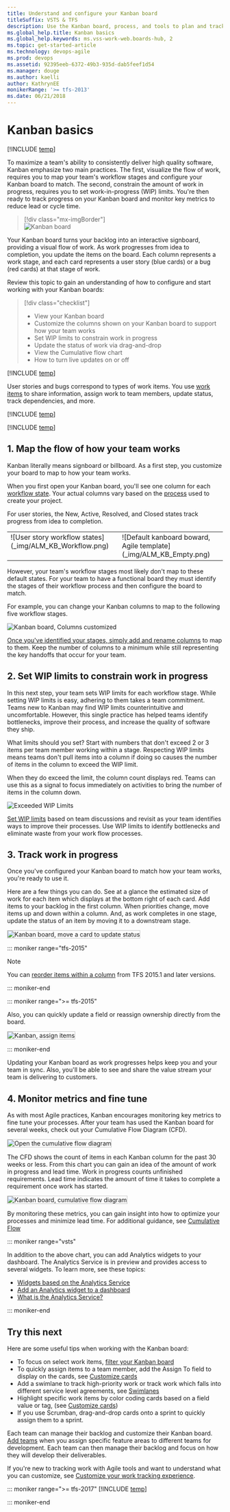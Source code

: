 ```yaml
---
title: Understand and configure your Kanban board 
titleSuffix: VSTS & TFS
description: Use the Kanban board, process, and tools to plan and track work in Visual Studio Team Services or Team Foundation Server
ms.global_help.title: Kanban basics
ms.global_help.keywords: ms.vss-work-web.boards-hub, 2  
ms.topic: get-started-article
ms.technology: devops-agile
ms.prod: devops
ms.assetid: 92395eeb-6372-49b3-935d-dab5feef1d54
ms.manager: douge
ms.author: kaelliauthor: KathrynEE
monikerRange: '>= tfs-2013'
ms.date: 06/21/2018
---
```


# Kanban basics

[!INCLUDE [temp](../_shared/version-vsts-tfs-all-versions.md)]

To maximize a team's ability to consistently deliver high quality software, Kanban emphasize two main practices. The first, visualize the flow of work, requires you to map your team's workflow stages and configure your Kanban board to match. The second, constrain the amount of work in progress, requires you to set work-in-progress (WIP) limits. You're then ready to track progress on your Kanban board and monitor key metrics to reduce lead or cycle time.  

> [!div class="mx-imgBorder"]  
> ![Kanban board](_img/quickstart/intro-view.png) 

Your Kanban board turns your backlog into an interactive signboard, providing a visual flow of work. As work progresses from idea to completion, you update the items on the board. Each column represents a work stage, and each card represents a user story (blue cards) or a bug (red cards) at that stage of work.

Review this topic to gain an understanding of how to configure and start working with your Kanban boards:   

>[!div class="checklist"]    
> * View your Kanban board    
> * Customize the columns shown on your Kanban board to support how your team works  
> * Set WIP limits to constrain work in progress   
> * Update the status of work via drag-and-drop  
> * View the Cumulative flow chart     
> * How to turn live updates on or off  


[!INCLUDE [temp](../_shared/image-differences.md)] 


User stories and bugs correspond to types of work items. You use  [work items](../backlogs/add-work-items.md) to share information, assign work to team members, update status, track dependencies, and more.


[!INCLUDE [temp](../_shared/prerequisites.md)]


[!INCLUDE [temp](../_shared/open-kanban-board.md)] 


## 1. Map the flow of how your team works
<meta name="description" content="Kanban workflow" />
Kanban literally means signboard or billboard. As a first step, you customize your board to map to how your team works.

When you first open your Kanban board, you'll see one column for each [workflow state](../work-items/guidance/choose-process.md#workflow-states). Your actual columns vary based on the [process](../work-items/guidance/choose-process.md) used to create your project.

For user stories, the New, Active, Resolved, and Closed states track progress from idea to completion.
<table>
<tbody>
<tr valign="top">
<td>
![User story workflow states](_img/ALM_KB_Workflow.png)

</td>
<td>
![Default kanboard boward, Agile template](_img/ALM_KB_Empty.png)

</td>
</tr>
</tbody>
</table>

However, your team's workflow stages most likely don't map to these default states. For your team to have a functional board they must identify the stages of their workflow process and then configure the board to match.

For example, you can change your Kanban columns to map to the following five workflow stages.

![Kanban board, Columns customized](_img/ALM_KB_Board2.png)

[Once you've identified your stages, simply add and rename columns](add-columns.md) to map to them. Keep the number of columns to a minimum while still representing the key handoffs that occur for your team.

## 2. Set WIP limits to constrain work in progress
<meta name="description" content="Kanban WIP limits" />
In this next step, your team sets WIP limits for each workflow stage. While setting WIP limits is easy, adhering to them takes a team commitment. Teams new to Kanban may find WIP limits counterintuitive and uncomfortable. However, this single practice has helped teams identify bottlenecks, improve their process, and increase the quality of software they ship.

What limits should you set? Start with numbers that don't exceed 2 or 3 items per team member working within a stage. Respecting WIP limits means teams don't pull items into a column if doing so causes the number of items in the column to exceed the WIP limit.

When they do exceed the limit, the column count displays red. Teams can use this as a signal to focus immediately on activities to bring the number of items in the column down.

![Exceeded WIP Limits](_img/ALM_KB_WipLimits.png)

[Set WIP limits](wip-limits.md) based on team discussions and revisit as your team identifies ways to improve their processes. Use WIP limits to identify bottlenecks and eliminate waste from your work flow processes.

<a id="track-work">  </a>
## 3. Track work in progress
<meta name="description" content="Kanban tools track progress" />
Once you've configured your Kanban board to match how your team works, you're ready to use it.

Here are a few things you can do. See at a glance the estimated size of work for each item which displays at the bottom right of each card. Add items to your backlog in the first column. When priorities change, move items up and down within a column. And, as work completes in one stage, update the status of an item by moving it to a downstream stage.

<img src="_img/ALM_CC_MoveCard.png" alt="Kanban board, move a card to update status" style="border: 1px solid #C3C3C3;" />   

::: moniker range="tfs-2015"

> [!NOTE]  
> You can [reorder items within a column](../customize/reorder-cards.md#reorder-cards) from TFS 2015.1 and later versions.

::: moniker-end

::: moniker range=">= tfs-2015"

Also, you can quickly update a field or reassign ownership directly from the board.

<img src="_img/ALM_CC_UpdateFieldOnCard.png" alt="Kanban, assign items" style="border: 1px solid #C3C3C3;" />   

::: moniker-end

Updating your Kanban board as work progresses helps keep you and your team in sync. Also, you'll be able to see and share the value stream your team is delivering to customers.

## 4. Monitor metrics and fine tune
As with most Agile practices, Kanban encourages monitoring key metrics to fine tune your processes. After your team has used the Kanban board for several weeks, check out your Cumulative Flow Diagram (CFD).

<img src="_img/kanban-basics-open-cfd.png" alt="Open the cumulative flow diagram" style="border: 1px solid #C3C3C3;" />   

The CFD shows the count of items in each Kanban column for the past 30 weeks or less. From this chart you can gain an idea of the amount of work in progress and lead time. Work in progress counts unfinished requirements. Lead time indicates the amount of time it takes to complete a requirement once work has started.  

<img src="_img/ALM_KB_CumulativeFlow.png" alt="Kanban board, cumulative flow diagram" style="border: 1px solid #C3C3C3;" />   

By monitoring these metrics, you can gain insight into how to optimize your processes and minimize lead time. For additional guidance, see [Cumulative Flow](../../report/dashboards/cumulative-flow.md) 


::: moniker range="vsts"

In addition to the above chart, you can add Analytics widgets to your dashboard. The Analytics Service is in preview and provides access to several widgets. To learn more, see these topics: 
- [Widgets based on the Analytics Service](../../report/analytics/analytics-widgets-vsts.md)
- [Add an Analytics widget to a dashboard](../../report/analytics/enable-analytics-velocity.md)
- [What is the Analytics Service?](../../report/analytics/what-is-analytics.md)

::: moniker-end



## Try this next

Here are some useful tips when working with the Kanban board:
- To focus on select work items, [filter your Kanban board](filter-kanban-board.md)
- To quickly assign items to a team member, add the Assign To field to display on the cards, see [Customize cards](../customize/customize-cards.md)     
- Add a swimlane to track high-priority work or track work which falls into different service level agreements, see [Swimlanes](expedite-work.md)   
- Highlight specific work items by color coding cards based on a field value or tag, (see [Customize cards](../customize/customize-cards.md)) 
- If you use Scrumban, drag-and-drop cards onto a sprint to quickly assign them to a sprint.  




Each team can manage their backlog and customize their Kanban board. [Add teams](../../organizations/settings/add-teams.md) when you assign specific feature areas to different teams for development. Each team can then manage their backlog and focus on how they will develop their deliverables. 


If you're new to tracking work with Agile tools and want to understand what you can customize, see [Customize your work tracking experience](../customize/customize-work.md). 

::: moniker range=">= tfs-2017"
[!INCLUDE [temp](../_shared/live-updates.md)]  

::: moniker-end